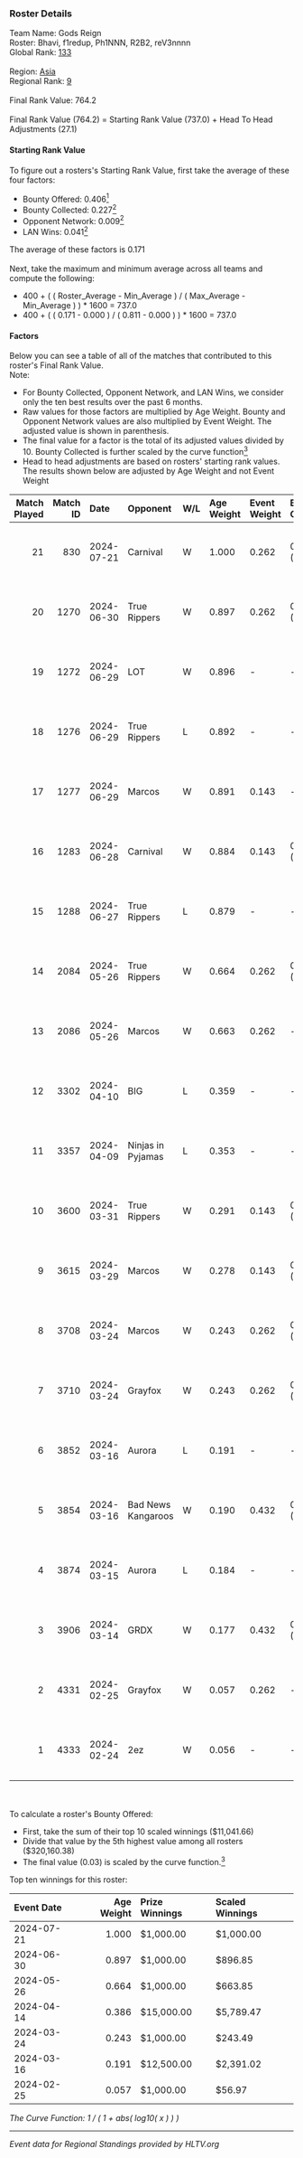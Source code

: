 ### Roster Details<br />
Team Name: Gods Reign<br />
Roster: Bhavi, f1redup, Ph1NNN, R2B2, reV3nnnn<br />
Global Rank: [133](../standings_global_2024_08_14.md)<br />
<br />
Region: [Asia]( ../standings_asia_2024_08_14.md)<br />
Regional Rank: [9]( ../standings_asia_2024_08_14.md)<br />
<br />
Final Rank Value:  764.2<br />
<br />
Final Rank Value (764.2) = Starting Rank Value (737.0) + Head To Head Adjustments (27.1)<br />

#### Starting Rank Value<br />
To figure out a rosters's Starting Rank Value, first take the average of these four factors:<br />
- Bounty Offered: 0.406[<sup>1</sup>](#table2)
- Bounty Collected: 0.227[<sup>2</sup>](#table1)
- Opponent Network: 0.009[<sup>2</sup>](#table1)
- LAN Wins: 0.041[<sup>2</sup>](#table1)

The average of these factors is 0.171<br />
<br />
Next, take the maximum and minimum average across all teams and compute the following:<br />
- 400 + ( ( Roster_Average - Min_Average ) / ( Max_Average - Min_Average ) ) * 1600 = 737.0
- 400 + ( ( 0.171 - 0.000 ) / ( 0.811 - 0.000 ) ) * 1600 = 737.0


#### Factors<br />
Below you can see a table of all of the matches that contributed to this roster's Final Rank Value.<br />
Note:<br />

- For Bounty Collected, Opponent Network, and LAN Wins, we consider only the ten best results over the past 6 months.
- Raw values for those factors are multiplied by Age Weight. Bounty and Opponent Network values are also multiplied by Event Weight. The adjusted value is shown in parenthesis.
- The final value for a factor is the total of its adjusted values divided by 10. Bounty Collected is further scaled by the curve function[<sup>3</sup>](#curveFunction)
- Head to head adjustments are based on rosters' starting rank values. The results shown below are adjusted by Age Weight and not Event Weight
<span id="table1"></span><br />


| Match Played | Match ID | Date       | Opponent           | W/L | Age Weight | Event Weight | Bounty Collected | Opponent Network | LAN Wins  | H2H Adj. | Roster                                 |
| -: | -: | :- | :- | :- | :- | :- | :- | :- | :- | -: | :- |
|           21 |      830 | 2024-07-21 | Carnival           | W   | 1.000      | 0.262        | 0.002 (0.001)    | -                | 0 (0.000) |     5.93 | Bhavi, f1redup, Ph1NNN, R2B2, reV3nnnn |
|           20 |     1270 | 2024-06-30 | True Rippers       | W   | 0.897      | 0.262        | 0.004 (0.001)    | 0.150 (0.035)    | 0 (0.000) |    12.50 | 1nhuman, Bhavi, Ph1NNN, R2B2, reV3nnnn |
|           19 |     1272 | 2024-06-29 | LOT                | W   | 0.896      | -            | -                | -                | 0 (0.000) |     3.56 | Bhavi, f1redup, Ph1NNN, R2B2, reV3nnnn |
|           18 |     1276 | 2024-06-29 | True Rippers       | L   | 0.892      | -            | -                | -                | -         |   -15.95 | Bhavi, f1redup, Ph1NNN, R2B2, reV3nnnn |
|           17 |     1277 | 2024-06-29 | Marcos             | W   | 0.891      | 0.143        | -                | 0.034 (0.004)    | 0 (0.000) |     5.20 | Bhavi, f1redup, Ph1NNN, R2B2, reV3nnnn |
|           16 |     1283 | 2024-06-28 | Carnival           | W   | 0.884      | 0.143        | 0.002 (0.000)    | -                | 0 (0.000) |     5.67 | Bhavi, f1redup, Ph1NNN, R2B2, reV3nnnn |
|           15 |     1288 | 2024-06-27 | True Rippers       | L   | 0.879      | -            | -                | -                | -         |   -16.80 | Bhavi, f1redup, Ph1NNN, R2B2, reV3nnnn |
|           14 |     2084 | 2024-05-26 | True Rippers       | W   | 0.664      | 0.262        | 0.004 (0.001)    | 0.150 (0.026)    | 0 (0.000) |     8.11 | 1nhuman, Bhavi, Ph1NNN, R2B2, reV3nnnn |
|           13 |     2086 | 2024-05-26 | Marcos             | W   | 0.663      | 0.262        | -                | 0.034 (0.006)    | 0 (0.000) |     3.85 | Bhavi, f1redup, Ph1NNN, R2B2, reV3nnnn |
|           12 |     3302 | 2024-04-10 | BIG                | L   | 0.359      | -            | -                | -                | -         |    -0.54 | Bhavi, f1redup, Ph1NNN, R2B2, yoom     |
|           11 |     3357 | 2024-04-09 | Ninjas in Pyjamas  | L   | 0.353      | -            | -                | -                | -         |    -0.12 | Bhavi, f1redup, Ph1NNN, R2B2, yoom     |
|           10 |     3600 | 2024-03-31 | True Rippers       | W   | 0.291      | 0.143        | 0.004 (0.000)    | 0.150 (0.006)    | 0 (0.000) |     3.60 | Bhavi, f1redup, Ph1NNN, R2B2, reV3nnnn |
|            9 |     3615 | 2024-03-29 | Marcos             | W   | 0.278      | 0.143        | 0.000 (0.000)    | 0.009 (0.000)    | -         |     2.69 | Bhavi, f1redup, Ph1NNN, R2B2, reV3nnnn |
|            8 |     3708 | 2024-03-24 | Marcos             | W   | 0.243      | 0.262        | 0.000 (0.000)    | 0.009 (0.001)    | -         |     2.40 | Bhavi, f1redup, Ph1NNN, R2B2, reV3nnnn |
|            7 |     3710 | 2024-03-24 | Grayfox            | W   | 0.243      | 0.262        | 0.000 (0.000)    | 0.002 (0.000)    | -         |     2.15 | Bhavi, f1redup, Ph1NNN, R2B2, reV3nnnn |
|            6 |     3852 | 2024-03-16 | Aurora             | L   | 0.191      | -            | -                | -                | -         |    -0.05 | Bhavi, f1redup, Ph1NNN, R2B2, reV3nnnn |
|            5 |     3854 | 2024-03-16 | Bad News Kangaroos | W   | 0.190      | 0.432        | 0.014 (0.001)    | 0.084 (0.007)    | 1 (0.190) |     2.91 | Bhavi, f1redup, Ph1NNN, R2B2, reV3nnnn |
|            4 |     3874 | 2024-03-15 | Aurora             | L   | 0.184      | -            | -                | -                | -         |    -0.05 | Bhavi, f1redup, Ph1NNN, R2B2, reV3nnnn |
|            3 |     3906 | 2024-03-14 | GRDX               | W   | 0.177      | 0.432        | 0.001 (0.000)    | -                | 1 (0.177) |     1.32 | Bhavi, f1redup, Ph1NNN, R2B2, reV3nnnn |
|            2 |     4331 | 2024-02-25 | Grayfox            | W   | 0.057      | 0.262        | -                | 0.002 (0.000)    | -         |     0.52 | Bhavi, f1redup, Ph1NNN, R2B2, reV3nnnn |
|            1 |     4333 | 2024-02-24 | 2ez                | W   | 0.056      | -            | -                | -                | -         |     0.23 | Bhavi, f1redup, Ph1NNN, R2B2, reV3nnnn |

<br />
<span id="table2"></span><br />
To calculate a roster's Bounty Offered:<br />

- First, take the sum of their top 10 scaled winnings ($11,041.66)
- Divide that value by the 5th highest value among all rosters ($320,160.38)
- The final value (0.03) is scaled by the curve function.[<sup>3</sup>](#curveFunction)

Top ten winnings for this roster:<br />

| Event Date | Age Weight | Prize Winnings | Scaled Winnings |
| :- | -: | :- | :- |
| 2024-07-21 |      1.000 | $1,000.00      | $1,000.00       |
| 2024-06-30 |      0.897 | $1,000.00      | $896.85         |
| 2024-05-26 |      0.664 | $1,000.00      | $663.85         |
| 2024-04-14 |      0.386 | $15,000.00     | $5,789.47       |
| 2024-03-24 |      0.243 | $1,000.00      | $243.49         |
| 2024-03-16 |      0.191 | $12,500.00     | $2,391.02       |
| 2024-02-25 |      0.057 | $1,000.00      | $56.97          |


<span id="curveFunction"></span>_The Curve Function: 1 / ( 1 + abs( log10( x ) ) )_<br />

---
_Event data for Regional Standings provided by HLTV.org_<br />
